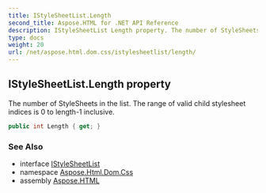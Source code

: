 ```yaml
---
title: IStyleSheetList.Length
second_title: Aspose.HTML for .NET API Reference
description: IStyleSheetList Length property. The number of StyleSheets in the list. The range of valid child stylesheet indices is 0 to length-1 inclusive
type: docs
weight: 20
url: /net/aspose.html.dom.css/istylesheetlist/length/
---
```

## IStyleSheetList.Length property

The number of StyleSheets in the list. The range of valid child stylesheet indices is 0 to length-1 inclusive.

```csharp
public int Length { get; }
```

### See Also

* interface [IStyleSheetList](../)
* namespace [Aspose.Html.Dom.Css](../../../aspose.html.dom.css/)
* assembly [Aspose.HTML](../../../)
